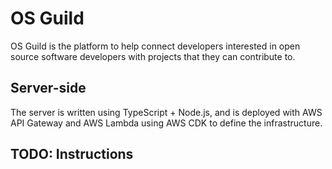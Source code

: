 # OS Guild 

OS Guild is the platform to help connect developers interested in open source software developers with projects that they can contribute to. 

## Server-side

The server is written using TypeScript + Node.js, and is deployed with AWS API Gateway and AWS Lambda using AWS CDK to define the infrastructure.

## TODO: Instructions